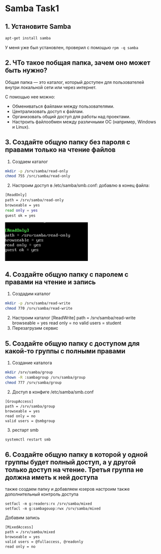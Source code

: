 # Samba Task1

## 1. Установите Samba

```bash
apt-get install samba
```

У меня уже был установлен, проверил с помощью `rpm -q samba`

## 2. ЧТо такое побщая папка, зачем оно может быть нужно?

Общая папка — это каталог, который доступен для пользователей внутри локальной сети или через интернет.

С помощью нее можно:

- Обмениваться файлами между пользователями.
- Централизовать доступ к файлам.
- Организовать общий доступ для работы над проектами.
- Настроить файлообмен между различными ОС (например, Windows и Linux).

## 3. Создайте общую папку без пароля с правами только на чтение файлов

1. Создаем каталог

```bash
mkdir -p /srv/samba/read-only
chmod 755 /src/samba/read-only
```

2. Настроим доступ в /etc/samba/smb.conf: добавлю в конец файла:

```bash
[ReadOnly]
path = /srv/samba/read-only
browseable = yes
read only = yes
guest ok = yes
```

![img.png](img.png)

## 4. Создайте общую папку с паролем с правами на чтение и запись

1. Создадим каталог

```bash
mkdir -p /srv/samba/read-write
chmod 770 /srv/samba/read-write
```

2. Настроим каталог
   [ReadWrite]
   path = /srv/samba/read-write
   browseable = yes
   read only = no
   valid users = student
3. Перезагрузим сервис

## 5. Создайте общую папку с доступом для какой-то группы с полными правами

1. Создание каталога

```bash
mkdir /srv/samba/group
chown -R :sambagroup /srv/samba/group
chmod 777 /srv/samba/group
```

2. Доступ в конфиге /etc/samba/smb.conf

```commandline
[GroupAccess]
path = /srv/samba/group
browseable = yes
read only = no
valid users = @smbgroup
```

3. рестарт smb

```bash
systemctl restart smb
```

## 6. Создайте общую папку в которой у одной группы будет полный доступ, а у другой только доступ на чтение. Третья группа не должна иметь к ней доступа
также создаем папку и добавляем юзеров
настроим также дополнительный контроль доступа
```commandline
setfacl -m g:readers:rx /srv/samba/mixed
setfacl -m g:sambagouop:rwx /srv/samba/mixed
```
Добавим запись
```commandline
[MixedAccess]
path = /srv/samba/mixed
browseable = yes
valid users = @fullaccess, @readonly
read only = no
```